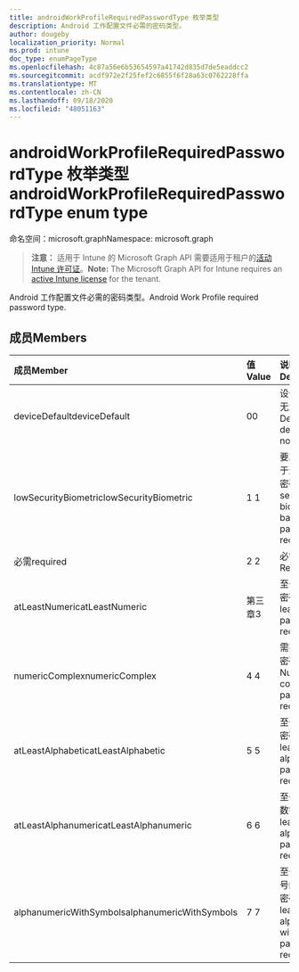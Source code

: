 ```yaml
---
title: androidWorkProfileRequiredPasswordType 枚举类型
description: Android 工作配置文件必需的密码类型。
author: dougeby
localization_priority: Normal
ms.prod: intune
doc_type: enumPageType
ms.openlocfilehash: 4c87a56e6b53654597a41742d835d7de5eaddcc2
ms.sourcegitcommit: acdf972e2f25fef2c6855f6f28a63c0762228ffa
ms.translationtype: MT
ms.contentlocale: zh-CN
ms.lasthandoff: 09/18/2020
ms.locfileid: "48051163"
---
```

# <a name="androidworkprofilerequiredpasswordtype-enum-type"></a><span data-ttu-id="32b35-103">androidWorkProfileRequiredPasswordType 枚举类型</span><span class="sxs-lookup"><span data-stu-id="32b35-103">androidWorkProfileRequiredPasswordType enum type</span></span>

<span data-ttu-id="32b35-104">命名空间：microsoft.graph</span><span class="sxs-lookup"><span data-stu-id="32b35-104">Namespace: microsoft.graph</span></span>

> <span data-ttu-id="32b35-105">**注意：** 适用于 Intune 的 Microsoft Graph API 需要适用于租户的[活动 Intune 许可证](https://go.microsoft.com/fwlink/?linkid=839381)。</span><span class="sxs-lookup"><span data-stu-id="32b35-105">**Note:** The Microsoft Graph API for Intune requires an [active Intune license](https://go.microsoft.com/fwlink/?linkid=839381) for the tenant.</span></span>

<span data-ttu-id="32b35-106">Android 工作配置文件必需的密码类型。</span><span class="sxs-lookup"><span data-stu-id="32b35-106">Android Work Profile required password type.</span></span>

## <a name="members"></a><span data-ttu-id="32b35-107">成员</span><span class="sxs-lookup"><span data-stu-id="32b35-107">Members</span></span>
|<span data-ttu-id="32b35-108">成员</span><span class="sxs-lookup"><span data-stu-id="32b35-108">Member</span></span>|<span data-ttu-id="32b35-109">值</span><span class="sxs-lookup"><span data-stu-id="32b35-109">Value</span></span>|<span data-ttu-id="32b35-110">说明</span><span class="sxs-lookup"><span data-stu-id="32b35-110">Description</span></span>|
|:---|:---|:---|
|<span data-ttu-id="32b35-111">deviceDefault</span><span class="sxs-lookup"><span data-stu-id="32b35-111">deviceDefault</span></span>|<span data-ttu-id="32b35-112">0</span><span class="sxs-lookup"><span data-stu-id="32b35-112">0</span></span>|<span data-ttu-id="32b35-113">设备默认值，无意向。</span><span class="sxs-lookup"><span data-stu-id="32b35-113">Device default value, no intent.</span></span>|
|<span data-ttu-id="32b35-114">lowSecurityBiometric</span><span class="sxs-lookup"><span data-stu-id="32b35-114">lowSecurityBiometric</span></span>|<span data-ttu-id="32b35-115">1 </span><span class="sxs-lookup"><span data-stu-id="32b35-115">1</span></span>|<span data-ttu-id="32b35-116">要求低安全基于生物特征的密码。</span><span class="sxs-lookup"><span data-stu-id="32b35-116">Low security biometrics based password required.</span></span>|
|<span data-ttu-id="32b35-117">必需</span><span class="sxs-lookup"><span data-stu-id="32b35-117">required</span></span>|<span data-ttu-id="32b35-118">2 </span><span class="sxs-lookup"><span data-stu-id="32b35-118">2</span></span>|<span data-ttu-id="32b35-119">必需。</span><span class="sxs-lookup"><span data-stu-id="32b35-119">Required.</span></span>|
|<span data-ttu-id="32b35-120">atLeastNumeric</span><span class="sxs-lookup"><span data-stu-id="32b35-120">atLeastNumeric</span></span>|<span data-ttu-id="32b35-121">第三章</span><span class="sxs-lookup"><span data-stu-id="32b35-121">3</span></span>|<span data-ttu-id="32b35-122">至少需要数字密码。</span><span class="sxs-lookup"><span data-stu-id="32b35-122">At least numeric password required.</span></span>|
|<span data-ttu-id="32b35-123">numericComplex</span><span class="sxs-lookup"><span data-stu-id="32b35-123">numericComplex</span></span>|<span data-ttu-id="32b35-124">4 </span><span class="sxs-lookup"><span data-stu-id="32b35-124">4</span></span>|<span data-ttu-id="32b35-125">需要数字复杂密码。</span><span class="sxs-lookup"><span data-stu-id="32b35-125">Numeric complex password required.</span></span>|
|<span data-ttu-id="32b35-126">atLeastAlphabetic</span><span class="sxs-lookup"><span data-stu-id="32b35-126">atLeastAlphabetic</span></span>|<span data-ttu-id="32b35-127">5 </span><span class="sxs-lookup"><span data-stu-id="32b35-127">5</span></span>|<span data-ttu-id="32b35-128">至少需要字母密码。</span><span class="sxs-lookup"><span data-stu-id="32b35-128">At least alphabetic password required.</span></span>|
|<span data-ttu-id="32b35-129">atLeastAlphanumeric</span><span class="sxs-lookup"><span data-stu-id="32b35-129">atLeastAlphanumeric</span></span>|<span data-ttu-id="32b35-130">6 </span><span class="sxs-lookup"><span data-stu-id="32b35-130">6</span></span>|<span data-ttu-id="32b35-131">至少需要字母数字密码。</span><span class="sxs-lookup"><span data-stu-id="32b35-131">At least alphanumeric password required.</span></span>|
|<span data-ttu-id="32b35-132">alphanumericWithSymbols</span><span class="sxs-lookup"><span data-stu-id="32b35-132">alphanumericWithSymbols</span></span>|<span data-ttu-id="32b35-133">7 </span><span class="sxs-lookup"><span data-stu-id="32b35-133">7</span></span>|<span data-ttu-id="32b35-134">至少需要带符号的字母数字密码。</span><span class="sxs-lookup"><span data-stu-id="32b35-134">At least alphanumeric with symbols password required.</span></span>|










